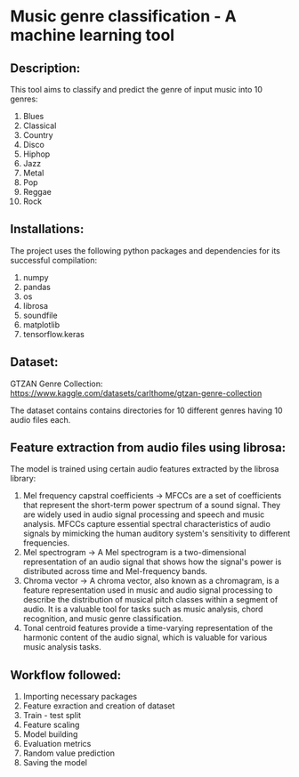 # Music genre classification - A machine learning tool

## Description:
This tool aims to classify and predict the genre of input music into 10 genres:
 1. Blues
 2. Classical
 3. Country
 4. Disco
 5. Hiphop
 6. Jazz
 7. Metal
 8. Pop
 9. Reggae
 10. Rock

## Installations:
The project uses the following python packages and dependencies for its successful compilation:
1. numpy
2. pandas
3. os
4. librosa
5. soundfile
6. matplotlib
7. tensorflow.keras

## Dataset:
GTZAN Genre Collection: https://www.kaggle.com/datasets/carlthome/gtzan-genre-collection

The dataset contains contains directories for 10 different genres having 10 audio files each.

## Feature extraction from audio files using librosa: 
The model is trained using certain audio features extracted by the librosa library:
1. Mel frequency capstral coefficients -> MFCCs are a set of coefficients that represent the short-term power spectrum of a sound signal. They are widely used in audio signal processing and speech and music analysis. MFCCs capture essential spectral characteristics of audio signals by mimicking the human auditory system's sensitivity to different frequencies.
2. Mel spectrogram -> A Mel spectrogram is a two-dimensional representation of an audio signal that shows how the signal's power is distributed across time and Mel-frequency bands.
3. Chroma vector -> A chroma vector, also known as a chromagram, is a feature representation used in music and audio signal processing to describe the distribution of musical pitch classes within a segment of audio. It is a valuable tool for tasks such as music analysis, chord recognition, and music genre classification.
4. Tonal centroid features provide a time-varying representation of the harmonic content of the audio signal, which is valuable for various music analysis tasks.

## Workflow followed:
1. Importing necessary packages
2. Feature exraction and creation of dataset
3. Train - test split
4. Feature scaling
5. Model building
6. Evaluation metrics
7. Random value prediction
8. Saving the model


